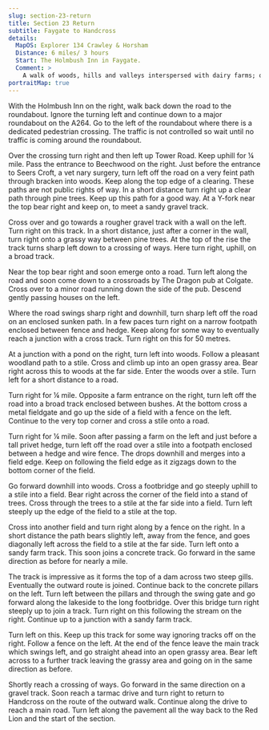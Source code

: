 ```yaml
---
slug: section-23-return
title: Section 23 Return
subtitle: Faygate to Handcross
details:
  MapOS: Explorer 134 Crawley & Horsham
  Distance: 6 miles/ 3 hours
  Start: The Holmbush Inn in Faygate.
  Comment: >
    A walk of woods, hills and valleys interspersed with dairy farms; once again permissive paths are used at the beginning and the end. Another flat crossing of the A264 is necessary needing the greatest care.
portraitMap: true
---
```

With the Holmbush Inn on the right, walk back down the road to the roundabout. Ignore the turning left and continue down to a major roundabout on the A264. Go to the left of the roundabout where there is a dedicated pedestrian crossing. The traffic is not controlled so wait until no traffic is coming around the roundabout.

Over the crossing turn right and then left up Tower Road. Keep uphill for ¼ mile. Pass the entrance to Beechwood on the right. Just before the entrance to Seers Croft, a vet nary surgery, turn left off the road on a very feint path through bracken into woods. Keep along the top edge of a clearing. These paths are not public rights of way. In a short distance turn right up a clear path through pine trees. Keep up this path for a good way. At a Y-fork near the top bear right and keep on, to meet a sandy gravel track.

Cross over and go towards a rougher gravel track with a wall on the left. Turn right on this track. In a short distance, just after a corner in the wall, turn right onto a grassy way between pine trees. At the top of the rise the track turns sharp left down to a crossing of ways. Here turn right, uphill, on a broad track.

Near the top bear right and soon emerge onto a road. Turn left along the road and soon come down to a crossroads by The Dragon pub at Colgate. Cross over to a minor road running down the side of the pub. Descend gently passing houses on the left.

Where the road swings sharp right and downhill, turn sharp left off the road on an enclosed sunken path. In a few paces turn right on a narrow footpath enclosed between fence and hedge. Keep along for some way to eventually reach a junction with a cross track. Turn right on this for 50 metres.

At a junction with a pond on the right, turn left into woods. Follow a pleasant woodland path to a stile. Cross and climb up into an open grassy area. Bear right across this to woods at the far side. Enter the woods over a stile. Turn left for a short distance to a road.

Turn right for ¼ mile. Opposite a farm entrance on the right, turn left off the road into a broad track enclosed between bushes. At the bottom cross a metal fieldgate and go up the side of a field with a fence on the left. Continue to the very top corner and cross a stile onto a road.

Turn right for ¼ mile. Soon after passing a farm on the left and just before a tall privet hedge, turn left off the road over a stile into a footpath enclosed between a hedge and wire fence. The drops downhill and merges into a field edge. Keep on following the field edge as it zigzags down to the bottom corner of the field.

Go forward downhill into woods. Cross a footbridge and go steeply uphill to a stile into a field. Bear right across the corner of the field into a stand of trees. Cross through the trees to a stile at the far side into a field. Turn left steeply up the edge of the field to a stile at the top.

Cross into another field and turn right along by a fence on the right. In a short distance the path bears slightly left, away from the fence, and goes diagonally left across the field to a stile at the far side. Turn left onto a sandy farm track. This soon joins a concrete track. Go forward in the same direction as before for nearly a mile.

The track is impressive as it forms the top of a dam across two steep gills. Eventually the outward route is joined. Continue back to the concrete pillars on the left. Turn left between the pillars and through the swing gate and go forward along the lakeside to the long footbridge. Over this bridge turn right steeply up to join a track. Turn right on this following the stream on the right. Continue up to a junction with a sandy farm track.

Turn left on this. Keep up this track for some way ignoring tracks off on the right. Follow a fence on the left. At the end of the fence leave the main track which swings left, and go straight ahead into an open grassy area. Bear left across to a further track leaving the grassy area and going on in the same direction as before.

Shortly reach a crossing of ways. Go forward in the same direction on a gravel track. Soon reach a tarmac drive and turn right to return to Handcross on the route of the outward walk. Continue along the drive to reach a main road. Turn left along the pavement all the way back to the Red Lion and the start of the section.

